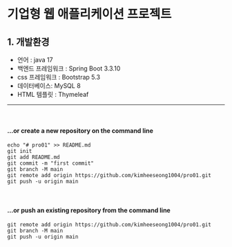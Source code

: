 # 기업형 웹 애플리케이션 프로젝트

## 1. 개발환경

- 언어 : java 17
- 백엔드 프레임워크 : Spring Boot 3.3.10
- css 프레임워크 : Bootstrap 5.3
- 데이터베이스: MySQL 8
- HTML 템플릿 : Thymeleaf

---

<br>

#### …or create a new repository on the command line

```shell
echo "# pro01" >> README.md
git init
git add README.md
git commit -m "first commit"
git branch -M main
git remote add origin https://github.com/kimheeseong1004/pro01.git
git push -u origin main
```

<br>
 
#### …or push an existing repository from the command line

```shell
git remote add origin https://github.com/kimheeseong1004/pro01.git
git branch -M main
git push -u origin main
```